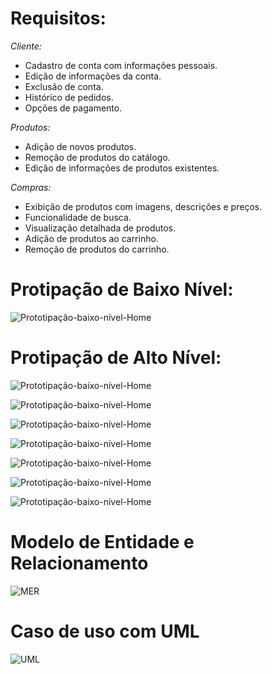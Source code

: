 # Requisitos: 

*Cliente:*
- Cadastro de conta com informações pessoais.
- Edição de informações da conta.
- Exclusão de conta.
- Histórico de pedidos.
- Opções de pagamento.

*Produtos:*
- Adição de novos produtos.
- Remoção de produtos do catálogo.
- Edição de informações de produtos existentes.

*Compras:*
- Exibição de produtos com imagens, descrições e preços.
- Funcionalidade de busca.
- Visualização detalhada de produtos.
- Adição de produtos ao carrinho.
- Remoção de produtos do carrinho.

# Protipação de Baixo Nível:

![Prototipação-baixo-nível-Home](documentacao/prototipacao/prototipacao-baixo-nivel.png)

# Protipação de Alto Nível:

![Prototipação-baixo-nível-Home](documentacao/prototipacao/prototipo-home-top.png)



![Prototipação-baixo-nível-Home](documentacao/prototipacao/prototipo-home-down.png)



![Prototipação-baixo-nível-Home](documentacao/prototipacao/prototipo-apresentacao.png)



![Prototipação-baixo-nível-Home](documentacao/prototipacao/prototipo-shop-top.png)



![Prototipação-baixo-nível-Home](documentacao/prototipacao/prototipo-shop-down.png)



![Prototipação-baixo-nível-Home](documentacao/prototipacao/prototipo-carrinho-top.png)



![Prototipação-baixo-nível-Home](documentacao/prototipacao/prototipo-carrinho-down.png)


# Modelo de Entidade e Relacionamento

![MER](documentacao/mer/Banco.jpg)

# Caso de uso com UML

![UML](documentacao/uml/uml.png)
